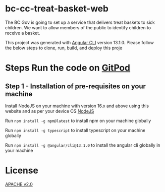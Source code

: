 # bc-cc-treat-basket-web
The BC Gov is going to set up a service that delivers treat baskets to sick children. We want to allow members of the public to identify children to receive a basket.

This project was generated with [Angular CLI](https://github.com/angular/angular-cli) version 13.1.0. Please follow the below steps to clone, run, build, and deploy this proje

# Steps Run the code on [GitPod](https://www.gitpod.io/docs/introduction)

## Step 1 -  Installation of pre-requisites on your machine

Install NodeJS on your machine with version 16.x and above using this website and as per your device OS [NodeJS](https://nodejs.org/en/download/)

Run `npm install -g npm@latest` to install npm on your machine globally

Run `npm install -g typescript` to install typescript on your machine globally

Run `npm install -g @angular/cli@13.1.0` to install the angular cli globally in your machine

# License

[APACHE v2.0](https://www.apache.org/licenses/LICENSE-2.0)